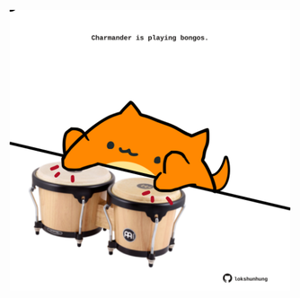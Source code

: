 <!-- built at 04/11/2023, 20:00:41 UTC -->
<p align="center">
  <img width="500" height="500" src="./ReadmeImage.svg">
</p>
